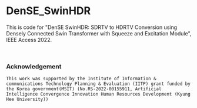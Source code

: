 # DenSE_SwinHDR



This is code for "DenSE SwinHDR: SDRTV to HDRTV Conversion using Densely Connected Swin Transformer with Squeeze and Excitation Module", IEEE Access 2022.

<br>



### Acknowledgement

```
This work was supported by the Institute of Information & communications Technology Planning & Evaluation (IITP) grant funded by the Korea government(MSIT) (No.RS-2022-00155911, Artificial Intelligence Convergence Innovation Human Resources Development (Kyung Hee University))
```

